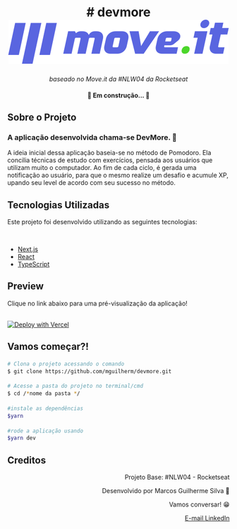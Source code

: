 <h1 align="center">
  # devmore <br />
  <img
    src="https://github.com/mguilherm/devmore/blob/main/public/logo-full.svg"
  />
  
</h1>
<p align="center"><em>baseado no Move.it da #NLW04 da Rocketseat</em></p>

<h4 align="center">🚧 Em construção... 🚧</h4>

<h2>Sobre o Projeto</h2>

<h3><strong> A aplicação desenvolvida chama-se DevMore.</strong> 💪</h3>
<p>
  A ideia inicial dessa aplicação baseia-se no método de Pomodoro. Ela concilia
  técnicas de estudo com exercícios, pensada aos usuários que utilizam muito o
  computador. Ao fim de cada ciclo, é gerada uma notificação ao usuário, para
  que o mesmo realize um desafio e acumule XP, upando seu level de acordo com
  seu sucesso no método.
</p>

<h2>Tecnologias Utilizadas</h2>

<p>Este projeto foi desenvolvido utilizando as seguintes tecnologias:</p>
<br />

<div style="justify-content: center">
<ul>
  <li>
    <a href="https://nextjs.org/">      
      Next.js
    </a>
  </li>
  <li>
    <a href="https://reactjs.org/">
      React
    </a>
  </li>
  <li>
    <a href="//www.typescriptlang.org/">
      TypeScript
    </a>
  </li>
</div>

  <h2>Preview</h2>


  <p>Clique no link abaixo para uma pré-visualização da aplicação!</p>
  <br />
  <a href="https://devmove.vercel.app/" rel="nofollow"
    ><img
      src="https://camo.githubusercontent.com/5e471e99e8e022cf454693e38ec843036ec6301e27ee1e1fa10325b1cb720584/68747470733a2f2f76657263656c2e636f6d2f627574746f6e"
      alt="Deploy with Vercel"
      data-canonical-src="https://vercel.com/button"
      style="max-width: 100%"
  /></a>

  <h2>Vamos começar?!</h2>


  ```bash 
  # Clona o projeto acessando o comando 
  $ git clone https://github.com/mguilherm/devmore.git 
  
  # Acesse a pasta do projeto no terminal/cmd 
  $ cd /*nome da pasta */ 
  
  #instale as dependências 
  $yarn 
  
  #rode a aplicação usando 
  $yarn dev 
  
  ```

  <h2>Creditos</h2>

  <div align="right">
    <p>Projeto Base: #NLW04 - Rocketseat</p>
    <p>Desenvolvido por Marcos Guilherme Silva 👋</p>
    <p>Vamos conversar! 😁</p>
  <a href="mailto:marcosguiherme.silva@outlook.com"> E-mail </a>
    <a href="https://www.linkedin.com/in/marcos-guilherme-barbosa-da-silva-8313121a4/">LinkedIn</a>
  </div>
</ul>
